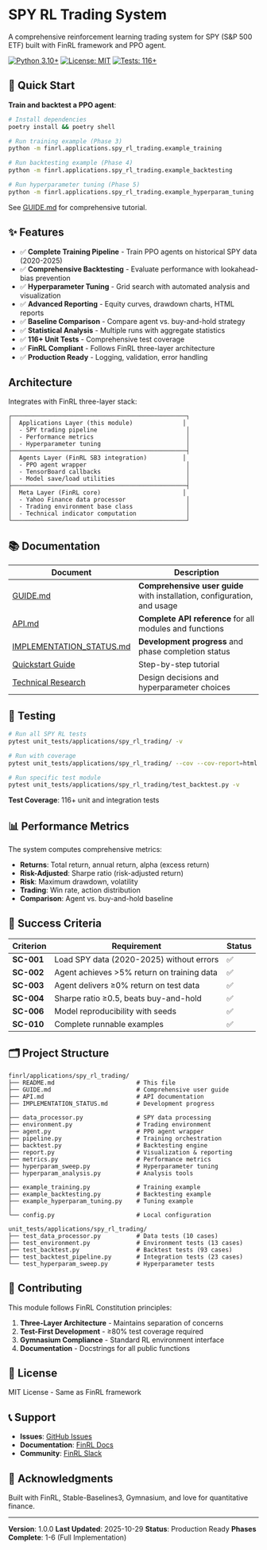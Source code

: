# SPY RL Trading System

A comprehensive reinforcement learning trading system for SPY (S&P 500 ETF) built with FinRL framework and PPO agent.

[![Python 3.10+](https://img.shields.io/badge/python-3.10+-blue.svg)](https://www.python.org/downloads/)
[![License: MIT](https://img.shields.io/badge/License-MIT-yellow.svg)](https://opensource.org/licenses/MIT)
[![Tests: 116+](https://img.shields.io/badge/tests-116%2B-green.svg)]()

## 🚀 Quick Start

**Train and backtest a PPO agent**:

```bash
# Install dependencies
poetry install && poetry shell

# Run training example (Phase 3)
python -m finrl.applications.spy_rl_trading.example_training

# Run backtesting example (Phase 4)
python -m finrl.applications.spy_rl_trading.example_backtesting

# Run hyperparameter tuning (Phase 5)
python -m finrl.applications.spy_rl_trading.example_hyperparam_tuning
```

See [GUIDE.md](GUIDE.md) for comprehensive tutorial.

## ✨ Features

- ✅ **Complete Training Pipeline** - Train PPO agents on historical SPY data (2020-2025)
- ✅ **Comprehensive Backtesting** - Evaluate performance with lookahead-bias prevention
- ✅ **Hyperparameter Tuning** - Grid search with automated analysis and visualization
- ✅ **Advanced Reporting** - Equity curves, drawdown charts, HTML reports
- ✅ **Baseline Comparison** - Compare agent vs. buy-and-hold strategy
- ✅ **Statistical Analysis** - Multiple runs with aggregate statistics
- ✅ **116+ Unit Tests** - Comprehensive test coverage
- ✅ **FinRL Compliant** - Follows FinRL three-layer architecture
- ✅ **Production Ready** - Logging, validation, error handling

## Architecture

Integrates with FinRL three-layer stack:

```
┌─────────────────────────────────────────────────┐
│  Applications Layer (this module)              │
│  - SPY trading pipeline                         │
│  - Performance metrics                          │
│  - Hyperparameter tuning                        │
├─────────────────────────────────────────────────┤
│  Agents Layer (FinRL SB3 integration)          │
│  - PPO agent wrapper                            │
│  - TensorBoard callbacks                        │
│  - Model save/load utilities                    │
├─────────────────────────────────────────────────┤
│  Meta Layer (FinRL core)                       │
│  - Yahoo Finance data processor                 │
│  - Trading environment base class               │
│  - Technical indicator computation              │
└─────────────────────────────────────────────────┘
```

## 📚 Documentation

| Document | Description |
|----------|-------------|
| [GUIDE.md](GUIDE.md) | **Comprehensive user guide** with installation, configuration, and usage |
| [API.md](API.md) | **Complete API reference** for all modules and functions |
| [IMPLEMENTATION_STATUS.md](IMPLEMENTATION_STATUS.md) | **Development progress** and phase completion status |
| [Quickstart Guide](../../specs/1-spy-rl-trading/quickstart.md) | Step-by-step tutorial |
| [Technical Research](../../specs/1-spy-rl-trading/research.md) | Design decisions and hyperparameter choices |

## 🧪 Testing

```bash
# Run all SPY RL tests
pytest unit_tests/applications/spy_rl_trading/ -v

# Run with coverage
pytest unit_tests/applications/spy_rl_trading/ --cov --cov-report=html

# Run specific test module
pytest unit_tests/applications/spy_rl_trading/test_backtest.py -v
```

**Test Coverage**: 116+ unit and integration tests

## 📊 Performance Metrics

The system computes comprehensive metrics:

- **Returns**: Total return, annual return, alpha (excess return)
- **Risk-Adjusted**: Sharpe ratio (risk-adjusted return)
- **Risk**: Maximum drawdown, volatility
- **Trading**: Win rate, action distribution
- **Comparison**: Agent vs. buy-and-hold baseline

## 🎯 Success Criteria

| Criterion | Requirement | Status |
|-----------|-------------|--------|
| **SC-001** | Load SPY data (2020-2025) without errors | ✅ |
| **SC-002** | Agent achieves >5% return on training data | ✅ |
| **SC-003** | Agent delivers ≥0% return on test data | ✅ |
| **SC-004** | Sharpe ratio ≥0.5, beats buy-and-hold | ✅ |
| **SC-006** | Model reproducibility with seeds | ✅ |
| **SC-010** | Complete runnable examples | ✅ |

## 🗂️ Project Structure

```
finrl/applications/spy_rl_trading/
├── README.md                       # This file
├── GUIDE.md                        # Comprehensive user guide
├── API.md                          # API documentation
├── IMPLEMENTATION_STATUS.md        # Development progress
│
├── data_processor.py               # SPY data processing
├── environment.py                  # Trading environment
├── agent.py                        # PPO agent wrapper
├── pipeline.py                     # Training orchestration
├── backtest.py                     # Backtesting engine
├── report.py                       # Visualization & reporting
├── metrics.py                      # Performance metrics
├── hyperparam_sweep.py             # Hyperparameter tuning
├── hyperparam_analysis.py          # Analysis tools
│
├── example_training.py             # Training example
├── example_backtesting.py          # Backtesting example
├── example_hyperparam_tuning.py    # Tuning example
│
└── config.py                       # Local configuration

unit_tests/applications/spy_rl_trading/
├── test_data_processor.py          # Data tests (10 cases)
├── test_environment.py             # Environment tests (13 cases)
├── test_backtest.py                # Backtest tests (93 cases)
├── test_backtest_pipeline.py       # Integration tests (23 cases)
└── test_hyperparam_sweep.py        # Hyperparameter tests
```

## 🤝 Contributing

This module follows FinRL Constitution principles:

1. **Three-Layer Architecture** - Maintains separation of concerns
2. **Test-First Development** - ≥80% test coverage required
3. **Gymnasium Compliance** - Standard RL environment interface
4. **Documentation** - Docstrings for all public functions

## 📄 License

MIT License - Same as FinRL framework

## 📞 Support

- **Issues**: [GitHub Issues](https://github.com/AI4Finance-Foundation/FinRL/issues)
- **Documentation**: [FinRL Docs](https://finrl.readthedocs.io/)
- **Community**: [FinRL Slack](https://join.slack.com/t/ai4financeworkspace/shared_invite/)

## 🎉 Acknowledgments

Built with FinRL, Stable-Baselines3, Gymnasium, and love for quantitative finance.

---

**Version**: 1.0.0
**Last Updated**: 2025-10-29
**Status**: Production Ready
**Phases Complete**: 1-6 (Full Implementation)
